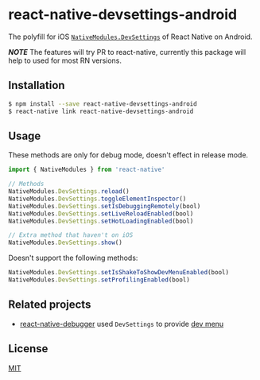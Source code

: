 # react-native-devsettings-android

The polyfill for iOS [`NativeModules.DevSettings`](https://github.com/facebook/react-native/blob/6ad7e8281b37ee2ce6425363c0b17420d056807a/React/Modules/RCTDevSettings.mm#L231-L330) of React Native on Android.

__*NOTE*__ The features will try PR to react-native, currently this package will help to used for most RN versions.

## Installation

```bash
$ npm install --save react-native-devsettings-android
$ react-native link react-native-devsettings-android
```

## Usage

These methods are only for debug mode, doesn't effect in release mode.

```js
import { NativeModules } from 'react-native'

// Methods
NativeModules.DevSettings.reload()
NativeModules.DevSettings.toggleElementInspector()
NativeModules.DevSettings.setIsDebuggingRemotely(bool)
NativeModules.DevSettings.setLiveReloadEnabled(bool)
NativeModules.DevSettings.setHotLoadingEnabled(bool)

// Extra method that haven't on iOS
NativeModules.DevSettings.show()
```

Doesn't support the following methods:

```js
NativeModules.DevSettings.setIsShakeToShowDevMenuEnabled(bool)
NativeModules.DevSettings.setProfilingEnabled(bool)
```

## Related projects

- [react-native-debugger](https://github.com/jhen0409/react-native-debugger) used `DevSettings` to provide [dev menu](https://github.com/jhen0409/react-native-debugger/blob/master/docs/debugger-integration.md#developer-menu-integration)

## License

[MIT](LICENSE.md)
